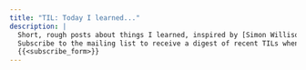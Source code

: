 ```yaml
---
title: "TIL: Today I learned..."
description: |
  Short, rough posts about things I learned, inspired by [Simon Willison's TIL](https://til.simonwillison.net/).
  Subscribe to the mailing list to receive a digest of recent TILs whenever I publish [longer-form posts](/posts/).
  {{<subscribe_form>}}
---
```

